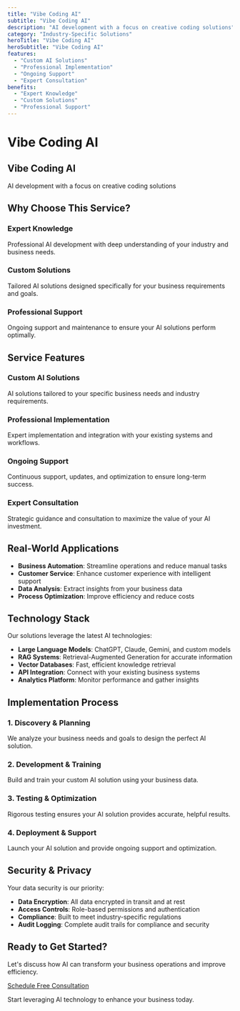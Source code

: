 ```yaml
---
title: "Vibe Coding AI"
subtitle: "Vibe Coding AI"
description: "AI development with a focus on creative coding solutions"
category: "Industry-Specific Solutions"
heroTitle: "Vibe Coding AI"
heroSubtitle: "Vibe Coding AI"
features:
  - "Custom AI Solutions"
  - "Professional Implementation"
  - "Ongoing Support"
  - "Expert Consultation"
benefits:
  - "Expert Knowledge"
  - "Custom Solutions"
  - "Professional Support"
---
```


# Vibe Coding AI

## Vibe Coding AI

AI development with a focus on creative coding solutions

## Why Choose This Service?

### Expert Knowledge
Professional AI development with deep understanding of your industry and business needs.

### Custom Solutions
Tailored AI solutions designed specifically for your business requirements and goals.

### Professional Support
Ongoing support and maintenance to ensure your AI solutions perform optimally.

## Service Features

### Custom AI Solutions
AI solutions tailored to your specific business needs and industry requirements.

### Professional Implementation
Expert implementation and integration with your existing systems and workflows.

### Ongoing Support
Continuous support, updates, and optimization to ensure long-term success.

### Expert Consultation
Strategic guidance and consultation to maximize the value of your AI investment.

## Real-World Applications

- **Business Automation**: Streamline operations and reduce manual tasks
- **Customer Service**: Enhance customer experience with intelligent support
- **Data Analysis**: Extract insights from your business data
- **Process Optimization**: Improve efficiency and reduce costs

## Technology Stack

Our solutions leverage the latest AI technologies:

- **Large Language Models**: ChatGPT, Claude, Gemini, and custom models
- **RAG Systems**: Retrieval-Augmented Generation for accurate information
- **Vector Databases**: Fast, efficient knowledge retrieval
- **API Integration**: Connect with your existing business systems
- **Analytics Platform**: Monitor performance and gather insights

## Implementation Process

### 1. Discovery & Planning
We analyze your business needs and goals to design the perfect AI solution.

### 2. Development & Training
Build and train your custom AI solution using your business data.

### 3. Testing & Optimization
Rigorous testing ensures your AI solution provides accurate, helpful results.

### 4. Deployment & Support
Launch your AI solution and provide ongoing support and optimization.

## Security & Privacy

Your data security is our priority:

- **Data Encryption**: All data encrypted in transit and at rest
- **Access Controls**: Role-based permissions and authentication
- **Compliance**: Built to meet industry-specific regulations
- **Audit Logging**: Complete audit trails for compliance and security

## Ready to Get Started?

Let's discuss how AI can transform your business operations and improve efficiency.

[Schedule Free Consultation](https://tidycal.com/realadammatthew)

Start leveraging AI technology to enhance your business today.

